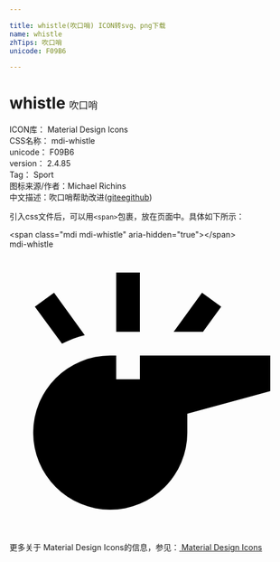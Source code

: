 ```yaml
---

title: whistle(吹口哨) ICON转svg、png下载
name: whistle
zhTips: 吹口哨
unicode: F09B6

---
```


# whistle  <small style="font-size: 60%;font-weight: 100">吹口哨</small>


<div class="detail-page">
<p>
<span>
ICON库：
<span class="badge-secondary badge">Material Design Icons</span> 
</span>
<br/>
<span>
CSS名称：
<span class="badge-secondary badge">mdi-whistle</span> 
</span>
<br/>
<span>
unicode：
<span class="badge-secondary badge">F09B6</span> 
</span>
<br/>
<span>
version：
<span class="badge-secondary badge">2.4.85</span> 
</span>
<br/>
<span>Tag：
<span class="badge-light badge">Sport</span>
</span>
<br/>
<span>图标来源/作者：<span class="badge-light badge">Michael Richins</span></span> 
<br/>
<span class="zh-detail">中文描述：<span class="badge-primary badge">吹口哨</span><span class="help-link"><span>帮助改进</span>(<a href="https://gitee.com/liuwave/icon-helper/edit/master/json/material/whistle.json" target="_blank" rel="noopener noreferrer">gitee</a><a href="https://github.com/liuwave/icon-helper/edit/master/json/material/whistle.json" target="_blank" rel="noopener noreferrer">github</a></span>)</span><br/>
</p>
</div>
<div class="alert alert-dark">
  <i class="mdi mdi-whistle mdi-48px"></i>
  <i class="mdi mdi-whistle mdi-36px"></i>
  <i class="mdi mdi-whistle mdi-24px"></i>
  <i class="mdi mdi-whistle mdi-18px"></i>
</div>
<div>
  <p>引入css文件后，可以用<code>&lt;span&gt;</code>包裹，放在页面中。具体如下所示：    
  </p>
  <div class="alert alert-primary" style="font-size: 14px">
    &lt;span class="mdi mdi-whistle" aria-hidden="true"&gt;&lt;/span&gt;
    <copy-btn content='<span class="mdi mdi-whistle" aria-hidden="true"></span>'></copy-btn>
  </div>
  <div class="alert alert-secondary">
    <i class="mdi mdi-whistle"
    style="font-size: 24px"
    aria-hidden="true"></i> mdi-whistle
    <copy-btn content="mdi-whistle" btn-title="复制图标名称"></copy-btn>
  </div>
</div>
<div id="svg" class="svg-wrap">
<svg xmlns="http://www.w3.org/2000/svg" viewBox="0 0 24 24"><path d="M8.5,9A6.5,6.5 0 0,0 2,15.5A6.5,6.5 0 0,0 8.5,22A6.5,6.5 0 0,0 15,15.5V13.91L22,12V9H11V11H9V9H8.5M11,2V7H9V2H11M6.35,7.28C5.68,7.44 5.04,7.68 4.43,8L2.14,4.88L3.76,3.7L6.35,7.28M17.86,4.88L16.32,7H13.85L16.24,3.7L17.86,4.88Z" /></svg>
</div>
<detail full-name='mdi-whistle'></detail>
    
<div><p>更多关于 Material Design Icons的信息，参见：<a target="_blank" href="https://iconhelper.cn/material.html"> Material Design Icons</a>
</p></div>
